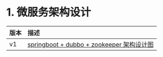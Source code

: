 # 1. 微服务架构设计

版本|描述
--|:--|
v1|[springboot + dubbo + zookeeper 架构设计图](mic/micspringbootzookeeperdubbo/micspringbootzookeeperdubbo.md)
